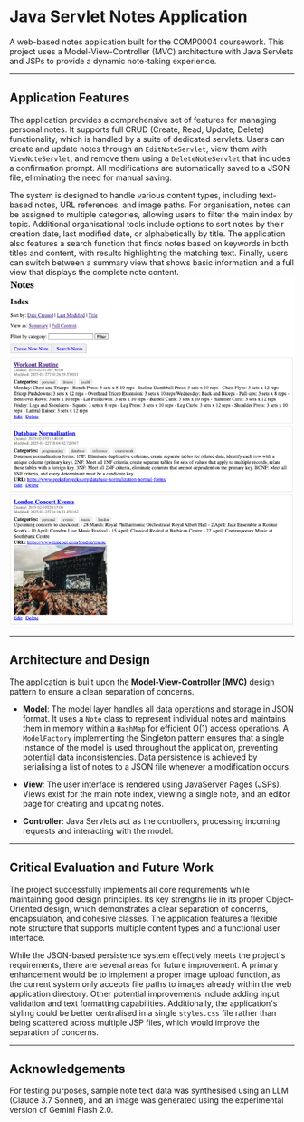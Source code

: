 # Java Servlet Notes Application

A web-based notes application built for the COMP0004 coursework. This project uses a Model-View-Controller (MVC) architecture with Java Servlets and JSPs to provide a dynamic note-taking experience.



---

## Application Features

The application provides a comprehensive set of features for managing personal notes. It supports full CRUD (Create, Read, Update, Delete) functionality, which is handled by a suite of dedicated servlets. Users can create and update notes through an `EditNoteServlet`, view them with `ViewNoteServlet`, and remove them using a `DeleteNoteServlet` that includes a confirmation prompt. All modifications are automatically saved to a JSON file, eliminating the need for manual saving.

The system is designed to handle various content types, including text-based notes, URL references, and image paths. For organisation, notes can be assigned to multiple categories, allowing users to filter the main index by topic. Additional organisational tools include options to sort notes by their creation date, last modified date, or alphabetically by title. The application also features a search function that finds notes based on keywords in both titles and content, with results highlighting the matching text. Finally, users can switch between a summary view that shows basic information and a full view that displays the complete note content.
![UI Screenshot](UI.png)


---

## Architecture and Design

The application is built upon the **Model-View-Controller (MVC)** design pattern to ensure a clean separation of concerns.



* **Model**: The model layer handles all data operations and storage in JSON format. It uses a `Note` class to represent individual notes and maintains them in memory within a `HashMap` for efficient O(1) access operations. A `ModelFactory` implementing the Singleton pattern ensures that a single instance of the model is used throughout the application, preventing potential data inconsistencies. Data persistence is achieved by serialising a list of notes to a JSON file whenever a modification occurs.

* **View**: The user interface is rendered using JavaServer Pages (JSPs). Views exist for the main note index, viewing a single note, and an editor page for creating and updating notes.

* **Controller**: Java Servlets act as the controllers, processing incoming requests and interacting with the model.

---

## Critical Evaluation and Future Work

The project successfully implements all core requirements while maintaining good design principles. Its key strengths lie in its proper Object-Oriented design, which demonstrates a clear separation of concerns, encapsulation, and cohesive classes. The application features a flexible note structure that supports multiple content types and a functional user interface.

While the JSON-based persistence system effectively meets the project's requirements, there are several areas for future improvement. A primary enhancement would be to implement a proper image upload function, as the current system only accepts file paths to images already within the web application directory. Other potential improvements include adding input validation and text formatting capabilities. Additionally, the application's styling could be better centralised in a single `styles.css` file rather than being scattered across multiple JSP files, which would improve the separation of concerns.

---

## Acknowledgements

For testing purposes, sample note text data was synthesised using an LLM (Claude 3.7 Sonnet), and an image was generated using the experimental version of Gemini Flash 2.0.
